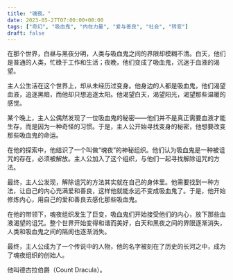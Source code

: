 ```yaml
---
title: "魂夜。"
date: 2023-05-27T07:00:00+08:00
tags: ["奇幻", "吸血鬼", "内在力量", "爱与善良", "社会", "转变"]
draft: false
---
```


在那个世界，白昼与黑夜分明，人类与吸血鬼之间的界限却模糊不清。白天，他们是普通的人类，忙碌于工作和生活；夜晚，他们变成了吸血鬼，沉迷于血液的渴望。

主人公生活在这个世界上，却从未经历过变身。他身边的人都是吸血鬼，他们渴望血液，追逐黑暗，而他却只想追逐太阳。他渴望白天，渴望阳光，渴望那些温暖的感觉。

某个晚上，主人公偶然发现了一位吸血鬼的秘密——他们并不是真正需要血液才能生存，而是因为一种奇怪的习惯。于是，主人公开始寻找变身的秘密，他想要改变那些吸血鬼的命运。

在他的探索中，他结识了一个叫做“魂夜”的神秘组织。他们认为吸血鬼是一种被诅咒的存在，必须被解放。主人公加入了这个组织，与他们一起寻找解除诅咒的方法。

最终，主人公发现，解除诅咒的方法其实就在自己的身体里。他需要找到一种方法，让自己的内心充满爱和善良，这样他就能永远不变成吸血鬼了。于是，他开始修炼内心，用自己的爱和善良去感化那些吸血鬼。

在他的带领下，魂夜组织发生了巨变，吸血鬼们开始接受他们的内心，放下那些血液渴望的诅咒。整个世界开始变得和谐而美好，白天和黑夜之间的界限逐渐消失，人类和吸血鬼之间的隔阂也逐渐消失。

最终，主人公成为了一个传说中的人物，他的名字被刻在了历史的长河之中，成为了魂夜组织的创始人。

他叫德古拉伯爵（Count Dracula）。